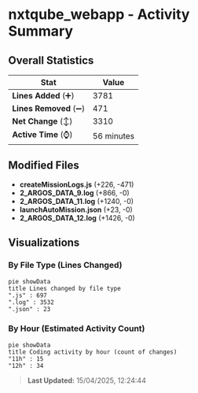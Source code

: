 # nxtqube_webapp - Activity Summary 

## Overall Statistics

| Stat                   | Value                                                             |
| ---------------------- | ----------------------------------------------------------------- |
| **Lines Added** (➕)   | 3781                                          |
| **Lines Removed** (➖) | 471                                        |
| **Net Change** (↕)    | 3310                |
| **Active Time** (⌚)   | 56 minutes |


## Modified Files
- **createMissionLogs.js** (+226, -471)
- **2_ARGOS_DATA_9.log** (+866, -0)
- **2_ARGOS_DATA_11.log** (+1240, -0)
- **launchAutoMission.json** (+23, -0)
- **2_ARGOS_DATA_12.log** (+1426, -0)

## Visualizations

### By File Type (Lines Changed)

```mermaid
pie showData
title Lines changed by file type
".js" : 697
".log" : 3532
".json" : 23
```

### By Hour (Estimated Activity Count)

```mermaid
pie showData
title Coding activity by hour (count of changes)
"11h" : 15
"12h" : 34
```


> **Last Updated:** 15/04/2025, 12:24:44